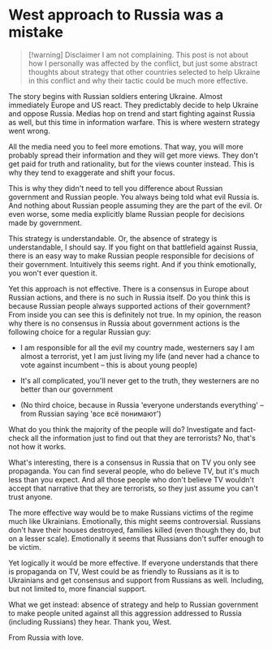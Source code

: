 # West approach to Russia was a mistake

> [!warning] Disclaimer
> I am not complaining. This post is not about how I personally was affected by the conflict, but just some abstract thoughts about strategy that other countries selected to help Ukraine in this conflict and why their tactic could be much more effective.

The story begins with Russian soldiers entering Ukraine. Almost immediately Europe and US react. They predictably decide to help Ukraine and oppose Russia. Medias hop on trend and start fighting against Russia as well, but this time in information warfare. This is where western strategy went wrong.

All the media need you to feel more emotions. That way, you will more probably spread their information and they will get more views. They don't get paid for truth and rationality, but for the views counter instead. This is why they tend to exaggerate and shift your focus.

This is why they didn't need to tell you difference about Russian government and Russian people. You always being told what evil Russia is. And nothing about Russian people assuming they are the part of the evil. Or even worse, some media explicitly blame Russian people for decisions made by government. 

This strategy is understandable. Or, the absence of strategy is understandable, I should say. If you fight on that battlefield against Russia, there is an easy way to make Russian people responsible for decisions of their government. Intuitively this seems right. And if you think emotionally, you won't ever question it.

Yet this approach is not effective. There is a consensus in Europe about Russian actions, and there is no such in Russia itself. Do you think this is because Russian people always supported actions of their government? From inside you can see this is definitely not true. In my opinion, the reason why there is no consensus in Russia about government actions is the following choice for a regular Russian guy:

- I am responsible for all the evil my country made, westerners say I am almost a terrorist, yet I am just living my life (and never had a chance to vote against incumbent – this is about young people)

- It's all complicated, you'll never get to the truth, they westerners are no better than our government

- (No third choice, because in Russia 'everyone understands everything' – from Russian saying 'все всё понимают')

What do you think the majority of the people will do? Investigate and fact-check all the information just to find out that they are terrorists? No, that's not how it works.

What's interesting, there is a consensus in Russia that on TV you only see propaganda. You can find several people, who do believe TV, but it's much less than you expect. And all those people who don't believe TV wouldn't accept that narrative that they are terrorists, so they just assume you can't trust anyone.

The more effective way would be to make Russians victims of the regime much like Ukrainians. Emotionally, this might seems controversial. Russians don't have their houses destroyed, families killed (even though they do, but on a lesser scale). Emotionally it seems that Russians don't suffer enough to be victim. 

Yet logically it would be more effective. If everyone understands that there is propaganda on TV, West could be as friendly to Russians as it is to Ukrainians and get consensus and support from Russians as well. Including, but not limited to, more financial support.

What we get instead: absence of strategy and help to Russian government to make people united against all this aggression addressed to Russia (including Russians) they hear. Thank you, West.

From Russia with love.
